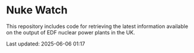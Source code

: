 # Nuke Watch

This repository includes code for retrieving the latest information available on the output of EDF nuclear power plants in the UK.

Last updated: 2025-06-06 01:17
